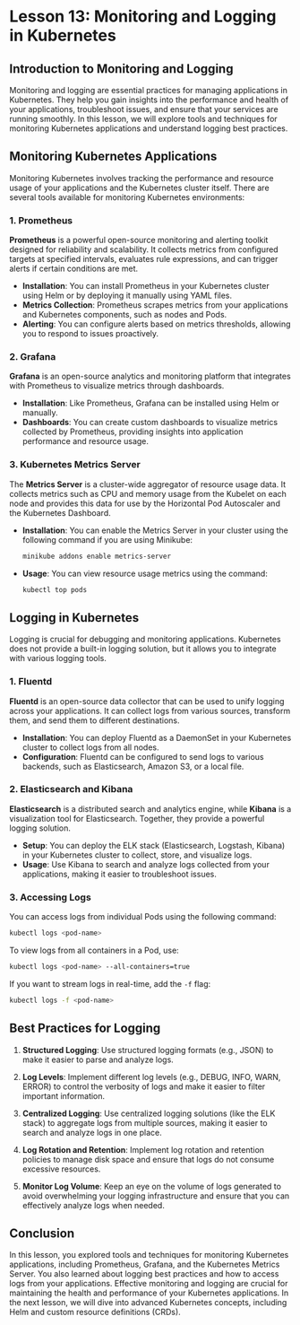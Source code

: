 # Lesson 13: Monitoring and Logging in Kubernetes

## Introduction to Monitoring and Logging

Monitoring and logging are essential practices for managing applications in Kubernetes. They help you gain insights into the performance and health of your applications, troubleshoot issues, and ensure that your services are running smoothly. In this lesson, we will explore tools and techniques for monitoring Kubernetes applications and understand logging best practices.

## Monitoring Kubernetes Applications

Monitoring Kubernetes involves tracking the performance and resource usage of your applications and the Kubernetes cluster itself. There are several tools available for monitoring Kubernetes environments:

### 1. **Prometheus**

**Prometheus** is a powerful open-source monitoring and alerting toolkit designed for reliability and scalability. It collects metrics from configured targets at specified intervals, evaluates rule expressions, and can trigger alerts if certain conditions are met.

- **Installation**: You can install Prometheus in your Kubernetes cluster using Helm or by deploying it manually using YAML files.
- **Metrics Collection**: Prometheus scrapes metrics from your applications and Kubernetes components, such as nodes and Pods.
- **Alerting**: You can configure alerts based on metrics thresholds, allowing you to respond to issues proactively.

### 2. **Grafana**

**Grafana** is an open-source analytics and monitoring platform that integrates with Prometheus to visualize metrics through dashboards.

- **Installation**: Like Prometheus, Grafana can be installed using Helm or manually.
- **Dashboards**: You can create custom dashboards to visualize metrics collected by Prometheus, providing insights into application performance and resource usage.

### 3. **Kubernetes Metrics Server**

The **Metrics Server** is a cluster-wide aggregator of resource usage data. It collects metrics such as CPU and memory usage from the Kubelet on each node and provides this data for use by the Horizontal Pod Autoscaler and the Kubernetes Dashboard.

- **Installation**: You can enable the Metrics Server in your cluster using the following command if you are using Minikube:

   ```bash
   minikube addons enable metrics-server
   ```

- **Usage**: You can view resource usage metrics using the command:

   ```bash
   kubectl top pods
   ```

## Logging in Kubernetes

Logging is crucial for debugging and monitoring applications. Kubernetes does not provide a built-in logging solution, but it allows you to integrate with various logging tools.

### 1. **Fluentd**

**Fluentd** is an open-source data collector that can be used to unify logging across your applications. It can collect logs from various sources, transform them, and send them to different destinations.

- **Installation**: You can deploy Fluentd as a DaemonSet in your Kubernetes cluster to collect logs from all nodes.
- **Configuration**: Fluentd can be configured to send logs to various backends, such as Elasticsearch, Amazon S3, or a local file.

### 2. **Elasticsearch and Kibana**

**Elasticsearch** is a distributed search and analytics engine, while **Kibana** is a visualization tool for Elasticsearch. Together, they provide a powerful logging solution.

- **Setup**: You can deploy the ELK stack (Elasticsearch, Logstash, Kibana) in your Kubernetes cluster to collect, store, and visualize logs.
- **Usage**: Use Kibana to search and analyze logs collected from your applications, making it easier to troubleshoot issues.

### 3. **Accessing Logs**

You can access logs from individual Pods using the following command:

```bash
kubectl logs <pod-name>
```

To view logs from all containers in a Pod, use:

```bash
kubectl logs <pod-name> --all-containers=true
```

If you want to stream logs in real-time, add the `-f` flag:

```bash
kubectl logs -f <pod-name>
```

## Best Practices for Logging

1. **Structured Logging**: Use structured logging formats (e.g., JSON) to make it easier to parse and analyze logs.

2. **Log Levels**: Implement different log levels (e.g., DEBUG, INFO, WARN, ERROR) to control the verbosity of logs and make it easier to filter important information.

3. **Centralized Logging**: Use centralized logging solutions (like the ELK stack) to aggregate logs from multiple sources, making it easier to search and analyze logs in one place.

4. **Log Rotation and Retention**: Implement log rotation and retention policies to manage disk space and ensure that logs do not consume excessive resources.

5. **Monitor Log Volume**: Keep an eye on the volume of logs generated to avoid overwhelming your logging infrastructure and ensure that you can effectively analyze logs when needed.

## Conclusion

In this lesson, you explored tools and techniques for monitoring Kubernetes applications, including Prometheus, Grafana, and the Kubernetes Metrics Server. You also learned about logging best practices and how to access logs from your applications. Effective monitoring and logging are crucial for maintaining the health and performance of your Kubernetes applications. In the next lesson, we will dive into advanced Kubernetes concepts, including Helm and custom resource definitions (CRDs).
